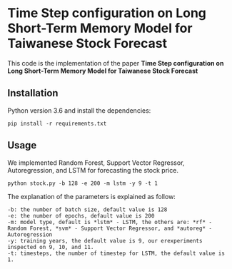 # Time Step configuration on Long Short-Term Memory Model for Taiwanese Stock Forecast

This code is the implementation of the paper **Time Step configuration on Long Short-Term Memory Model for Taiwanese Stock Forecast**

## Installation

Python version 3.6 and install the dependencies:

```
pip install -r requirements.txt
```

## Usage

We implemented Random Forest, Support Vector Regressor, Autoregression, and LSTM for forecasting the stock price.

```
python stock.py -b 128 -e 200 -m lstm -y 9 -t 1
```

The explanation of the parameters is explained as follow:

```
-b: the number of batch size, default value is 128
-e: the number of epochs, default value is 200
-m: model type, default is *lstm* - LSTM, the others are: *rf* - Random Forest, *svm* - Support Vector Regressor, and *autoreg* - Autoregression
-y: training years, the default value is 9, our erexperiments inspected on 9, 10, and 11.
-t: timesteps, the number of timestep for LSTM, the default value is 1.
```


